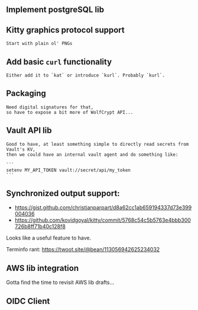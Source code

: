 ## Implement postgreSQL lib


## Kitty graphics protocol support

    Start with plain ol' PNGs

## Add basic `curl` functionality

    Either add it to `kat` or introduce `kurl`. Probably `kurl`.

## Packaging

    Need digital signatures for that,
    so have to expose a bit more of WolfCrypt API...

## Vault API lib

    Good to have, at least something simple to directly read secrets from Vault's KV,
    then we could have an internal vault agent and do something like:

    ```
    setenv MY_API_TOKEN vault://secret/api/my_token
    ```

## Synchronized output support:

  * https://gist.github.com/christianparpart/d8a62cc1ab659194337d73e399004036
  * https://github.com/kovidgoyal/kitty/commit/5768c54c5b5763e4bbb300726b8ff71b40c128f8

  Looks like a useful feature to have.

  Terminfo rant: https://twoot.site/@bean/113056942625234032

## AWS lib integration

   Gotta find the time to revisit AWS lib drafts...

## OIDC Client
